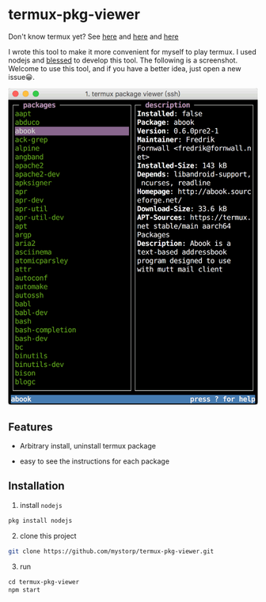 # termux-pkg-viewer

Don't know termux yet? See [here](https://termux.com/) and [here](https://github.com/termux/termux-app) and [here](https://github.com/termux/termux-packages)

I wrote this tool to make it more convenient for myself to play termux. I used nodejs and [blessed](https://github.com/chjj/blessed) to develop this tool. The following is a screenshot. Welcome to use this tool, and if you have a better idea, just open a new issue😀.

![screenshot](./screenshot.gif)

## Features

* Arbitrary install, uninstall termux package

* easy to see the instructions for each package

## Installation

1. install `nodejs`
```bash
pkg install nodejs
```

2. clone this project
```bash
git clone https://github.com/mystorp/termux-pkg-viewer.git
```

3. run
```
cd termux-pkg-viewer
npm start
```
